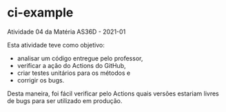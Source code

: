 # ci-example
Atividade 04 da Matéria AS36D - 2021-01

Esta atividade teve como objetivo: 

- analisar um código entregue pelo professor, 
- verificar a ação do Actions do GitHub, 
- criar testes unitários para os métodos e 
- corrigir os bugs.

Desta maneira, foi fácil verificar pelo Actions 
quais versões estariam livres de bugs para ser 
utilizado em produção.
